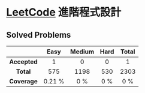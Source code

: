 # [LeetCode]([https://leetcode.com/]) 進階程式設計


## Solved Problems

| | Easy | Medium | Hard | Total |
|:---:|:---:|:---:|:---:|:---:|
| **Accepted** | 1 | 0 | 0 | 1 |
| **Total** | 575 | 1198 | 530 | 2303 |
| **Coverage** | 0.21 % |0 % | 0 % | 0 % |
